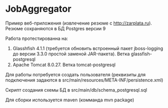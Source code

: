 ﻿# JobAggregator

Пример веб-приложения (извлечение резюме с http://zarplata.ru). Резюме сохраняются в БД Postgres версии 9

Работа протестированна на:
1) Glasshfish 4.1.1 (требуется обновить встроенный пакет jboss-logging до версии 3.3.0 простой заменой JAR-пакета). Ветка glassfish-postgresql
2) Apache Tomcat 8.0.27. Ветка tomcat-postgresql

Для работы потребуется создать пользователя (реквизиты для подключения задаются в src/main/resources/META-INF/persistence.xml)

Скрипт создания схемы БД в src/main/db/schema_postgresql.sql

Для сборки используется maven (комманда mvn package)
